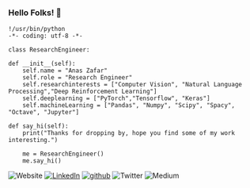 ### Hello Folks! 👋


    !/usr/bin/python
    -*- coding: utf-8 -*-
    
    class ResearchEngineer:
    
    def __init__(self):
        self.name = "Anas Zafar"
        self.role = "Research Engineer"
        self.researchinterests = ["Computer Vision", "Natural Language Processing","Deep Reinforcement Learning"]
        self.deeplearning = ["PyTorch","Tensorflow", "Keras"]
        self.machineLearning = ["Pandas", "Numpy", "Scipy", "Spacy", "Octave", "Jupyter"]

    def say_hi(self):
        print("Thanks for dropping by, hope you find some of my work interesting.")
        
        me = ResearchEngineer()
        me.say_hi()
        
![Website](https://img.shields.io/badge/website-000000?style=for-the-badge&logo=About.me&logoColor=white)
[![LinkedIn](https://img.shields.io/badge/LinkedIn-0077B5?style=for-the-badge&logo=linkedin&logoColor=white)](https://www.linkedin.com/in/anas-zafar/)
[![github](https://img.shields.io/badge/GitHub-000000?style=for-the-badge&logo=GitHub&logoColor=white)](https://github.com/anas-zafar)
![Twitter](https://img.shields.io/badge/Twitter-1DA1F2?style=for-the-badge&logo=twitter&logoColor=white)
![Medium](https://img.shields.io/badge/Medium-12100E?style=for-the-badge&logo=medium&logoColor=white)

<!--
**anas-zafar/anas-zafar** is a ✨ _special_ ✨ repository because its `README.md` (this file) appears on your GitHub profile.
![github](https://img.shields.io/badge/GitHub-000000?style=for-the-badge&logo=GitHub&logoColor=white)]
Here are some ideas to get you started:

- 🔭 I’m currently working on ...
- 🌱 I’m currently learning ...
- 👯 I’m looking to collaborate on ...
- 🤔 I’m looking for help with ...
- 💬 Ask me about ...
- 📫 How to reach me: ...
- 😄 Pronouns: ...
- ⚡ Fun fact: ...
-->
